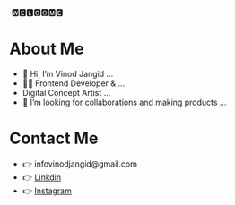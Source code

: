 
<img src="https://user-images.githubusercontent.com/86096184/229715500-af59bb7f-0952-4a11-83c8-8ca3efd6ea61.png" alt="">
🆆🅴🅻🅲🅾🅼🅴
<h1>About Me</h1>

<ul>
  <li>👋 Hi, I’m Vinod Jangid ...</li>
  <li>👨‍💻 Frontend Developer & ...</li>
  <li>Digital Concept Artist ...</li>
  <li>💞️ I’m looking for collaborations and making products ...</li>
</ul>

<h1>Contact Me</h1>
<ul>
  <li>👉 infovinodjangid@gmail.com</li>
  <li>👉 <a href="https://www.linkedin.com/in/vinod-jangid-b401111a1/">Linkdin</a></li>
  <li>👉 <a href="https://www.instagram.com/its_.me._vinod/" >Instagram</a></li>
</ul>
